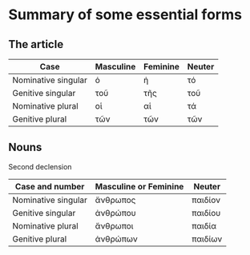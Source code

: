 # Summary of some essential forms

## The article



|  Case  | Masculine | Feminine | Neuter |
| --- | --- | --- | --- |
| Nominative singular | ὁ | ἡ | τό | 
| Genitive singular | τοῦ | τῆς | τοῦ | 
| Nominative plural | οἱ | αἱ | τά |
| Genitive plural | τῶν | τῶν | τῶν |

## Nouns

Second declension

| Case and number | Masculine  or Feminine| Neuter |  
| --- | --- | --- | 
| Nominative singular | ἄνθρωπος |παιδίον |
| Genitive singular | ἀνθρώπου | παιδίου  | 
| Nominative plural |ἄνθρωποι  |παιδία |
| Genitive plural | ἀνθρώπων |παιδίων |